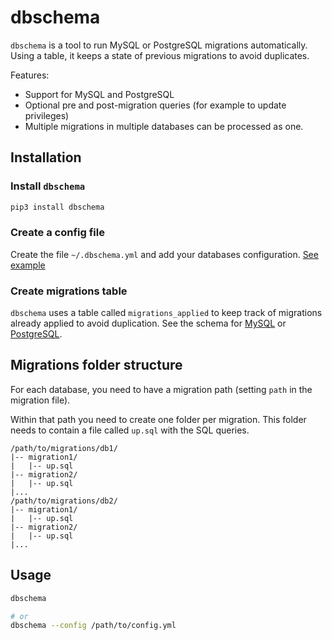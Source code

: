 # dbschema

`dbschema` is a tool to run MySQL or PostgreSQL migrations automatically. Using a table, it keeps a state of previous migrations to avoid duplicates.

Features:

 - Support for MySQL and PostgreSQL
 - Optional pre and post-migration queries (for example to update privileges)
 - Multiple migrations in multiple databases can be processed as one.

## Installation

### Install `dbschema`

```bash
pip3 install dbschema
```

### Create a config file

Create the file `~/.dbschema.yml` and add your databases configuration. [See example](dbschema_sample.yml)

### Create migrations table

`dbschema` uses a table called `migrations_applied` to keep track of migrations already applied to avoid duplication.
See the schema for [MySQL](schema/mysql.sql) or [PostgreSQL](schema/postgresql.sql).

## Migrations folder structure

For each database, you need to have a migration path (setting `path` in the migration file).

Within that path you need to create one folder per migration. This folder needs to contain a file called `up.sql` with the SQL queries.

```
/path/to/migrations/db1/
|-- migration1/
|   |-- up.sql
|-- migration2/
|   |-- up.sql
|...
/path/to/migrations/db2/
|-- migration1/
|   |-- up.sql
|-- migration2/
|   |-- up.sql
|...
```

## Usage

```bash
dbschema

# or
dbschema --config /path/to/config.yml
```
